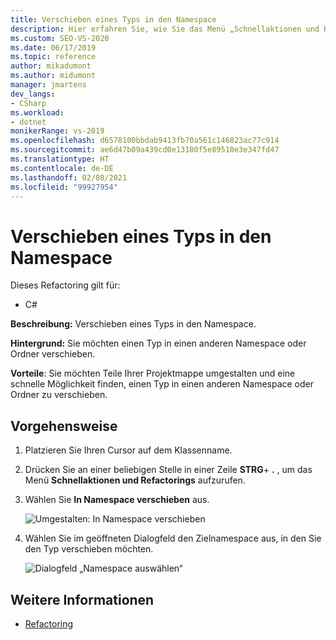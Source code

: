 ```yaml
---
title: Verschieben eines Typs in den Namespace
description: Hier erfahren Sie, wie Sie das Menü „Schnellaktionen und Refactorings...“ verwenden, um einen Typ in einen anderen Namespace oder Ordner zu verschieben.
ms.custom: SEO-VS-2020
ms.date: 06/17/2019
ms.topic: reference
author: mikadumont
ms.author: midumont
manager: jmartens
dev_langs:
- CSharp
ms.workload:
- dotnet
monikerRange: vs-2019
ms.openlocfilehash: d6578100bbdab9413fb70a561c146823ac77c914
ms.sourcegitcommit: ae6d47b09a439cd0e13180f5e89510e3e347fd47
ms.translationtype: HT
ms.contentlocale: de-DE
ms.lasthandoff: 02/08/2021
ms.locfileid: "99927954"
---
```

# <a name="move-type-to-namespace"></a>Verschieben eines Typs in den Namespace

Dieses Refactoring gilt für:

- C#

**Beschreibung:** Verschieben eines Typs in den Namespace.

**Hintergrund:** Sie möchten einen Typ in einen anderen Namespace oder Ordner verschieben. 

**Vorteile**: Sie möchten Teile Ihrer Projektmappe umgestalten und eine schnelle Möglichkeit finden, einen Typ in einen anderen Namespace oder Ordner zu verschieben. 

## <a name="how-to"></a>Vorgehensweise

1. Platzieren Sie Ihren Cursor auf dem Klassenname.
2. Drücken Sie an einer beliebigen Stelle in einer Zeile **STRG**+ **.** , um das Menü **Schnellaktionen und Refactorings** aufzurufen.
3. Wählen Sie **In Namespace verschieben** aus.

   ![Umgestalten: In Namespace verschieben](media/move-to-namespace.png)

4. Wählen Sie im geöffneten Dialogfeld den Zielnamespace aus, in den Sie den Typ verschieben möchten. 

   ![Dialogfeld „Namespace auswählen“](media/select-target-namespace.png)

## <a name="see-also"></a>Weitere Informationen

- [Refactoring](../refactoring-in-visual-studio.md)

